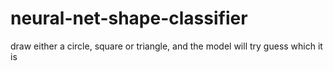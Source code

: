 # neural-net-shape-classifier
draw either a circle, square or triangle, and the model will try guess which it is
